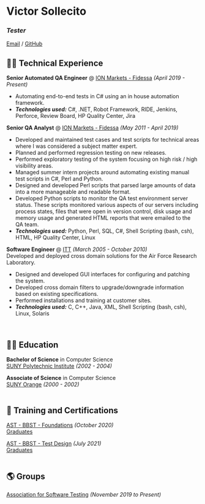 # Victor Sollecito <br>

### _Tester_

[Email](mailto:vsollecito@gmail.com) / [GitHub](https://github.com/vsollecito/) <br>

## 👨‍💻 Technical Experience <br>

**Senior Automated QA Engineer** @ [ION Markets - Fidessa](https://iongroup.com/markets/products/fidessa/) _(April 2019 - Present)_<br>
- Automating end-to-end tests in C# using an in house automation framework.
- **_Technologies used:_** C#, .NET, Robot Framework, RIDE, Jenkins, Perforce, Review Board, HP Quality Center, Jira

**Senior QA Analyst** @ [ION Markets - Fidessa](https://iongroup.com/markets/products/fidessa/) _(May 2011 - April 2019)_<br>
- Developed and maintained test cases and test scripts for technical areas where I was considered a subject matter expert.
- Planned and performed regression testing on new releases.
- Performed exploratory testing of the system focusing on high risk / high visibility areas.
- Managed summer intern projects around automating existing manual test scripts in C#, Perl and Python.
- Designed and developed Perl scripts that parsed large amounts of data into a more manageable and readable format.
- Developed Python scripts to monitor the QA test environment server status. These scripts monitored various aspects of our servers including process states, files that were open in version control, disk usage and memory usage and generated HTML reports that were emailed to the QA team.
- **_Technologies used:_** Python, Perl, SQL, C#, Shell Scripting (bash, csh), HTML, HP Quality Center, Linux

**Software Engineer** @ [ITT](https://www.itt.com/) _(March 2005 - October 2010)_<br>
Developed and deployed cross domain solutions for the Air Force Research Laboratory. <br>
- Designed and developed GUI interfaces for configuring and patching the system.
- Developed cross domain filters to upgrade/downgrade information based on existing specifications.
- Performed installations and training at customer sites.
- **_Technologies used:_** C, C++, Java, XML, Shell Scripting (bash, csh), Linux, Solaris
<br>

## 👨‍🎓 Education <br>

**Bachelor of Science** in Computer Science <br>
[SUNY Polytechnic Institute](https://sunypoly.edu/) _(2002 - 2004)_<br>

**Associate of Science** in Computer Science <br>
[SUNY Orange](https://sunyorange.edu/) _(2000 - 2002)_<br>
<br>

## 📜 Training and Certifications <br>

[AST - BBST - Foundations](https://associationforsoftwaretesting.org/bbst-black-box-software-testing-courses/foundations/) _(October 2020)_ <br>
[Graduates](https://associationforsoftwaretesting.org/graduates/) <br>

[AST - BBST - Test Design](https://associationforsoftwaretesting.org/bbst-black-box-software-testing-courses/test-design/) _(July 2021)_ <br>
[Graduates](https://associationforsoftwaretesting.org/graduates/) <br>
<br>

## 🌎 Groups <br>

[Association for Software Testing](https://www.associationforsoftwaretesting.org/) _(November 2019 to Present)_<br>
